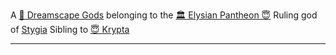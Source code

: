 A [🛐 Dreamscape Gods](../../-dreamscape-gods.md) belonging to the [🏛 Elysian Pantheon 😇](../../-elysian-pantheon-.md)
Ruling god of [Stygia](../../stygia.md)
Sibling to [😇 Krypta](../../-krypta.md)

---

